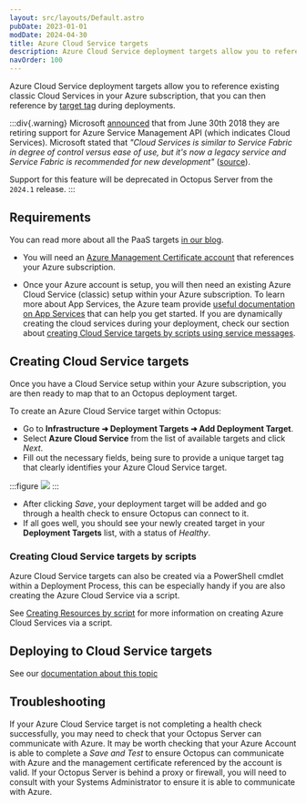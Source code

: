 ```yaml
---
layout: src/layouts/Default.astro
pubDate: 2023-01-01
modDate: 2024-04-30
title: Azure Cloud Service targets
description: Azure Cloud Service deployment targets allow you to reference existing classic Cloud Services in your Azure subscription, that you can then reference by target tag during deployments.
navOrder: 100
---
```


Azure Cloud Service deployment targets allow you to reference existing classic Cloud Services in your Azure subscription, that you can then reference by [target tag](/docs/infrastructure/deployment-targets/#target-roles) during deployments.

:::div{.warning}
Microsoft [announced](https://blogs.msdn.microsoft.com/appserviceteam/2018/03/12/deprecating-service-management-apis-support-for-azure-app-services/) that from June 30th 2018 they are retiring support for Azure Service Management API (which indicates Cloud Services). Microsoft stated that _"Cloud Services is similar to Service Fabric in degree of control versus ease of use, but it's now a legacy service and Service Fabric is recommended for new development"_ ([source](https://docs.microsoft.com/en-us/azure/app-service/choose-web-site-cloud-service-vm)).

Support for this feature will be deprecated in Octopus Server from the `2024.1` release.
:::

## Requirements

You can read more about all the PaaS targets [in our blog](https://yamldoc.liuyan.wang/blog/paas-targets).

- You will need an [Azure Management Certificate account](/docs/infrastructure/accounts/azure/#azure-management-certificate) that references your Azure subscription.

- Once your Azure account is setup, you will then need an existing Azure Cloud Service (classic) setup within your Azure subscription. To learn more about App Services, the Azure team provide [useful documentation on App Services](https://docs.microsoft.com/en-us/azure/cloud-services/) that can help you get started. If you are dynamically creating the cloud services during your deployment, check our section about [creating Cloud Service targets by scripts using service messages](#creating-cloud-service-targets-by-scripts).

## Creating Cloud Service targets

Once you have a Cloud Service setup within your Azure subscription, you are then ready to map that to an Octopus deployment target.

To create an Azure Cloud Service target within Octopus:

- Go to **Infrastructure ➜ Deployment Targets ➜ Add Deployment Target**.
- Select **Azure Cloud Service** from the list of available targets and click _Next_.
- Fill out the necessary fields, being sure to provide a unique target tag that clearly identifies your Azure Cloud Service target.

:::figure
![](/docs/infrastructure/deployment-targets/azure/cloud-service-targets/create-azure-cloud-service-target.png)
:::

- After clicking _Save_, your deployment target will be added and go through a health check to ensure Octopus can connect to it.
- If all goes well, you should see your newly created target in your **Deployment Targets** list, with a status of _Healthy_.

### Creating Cloud Service targets by scripts

Azure Cloud Service targets can also be created via a PowerShell cmdlet within a Deployment Process, this can be especially handy if you are also creating the Azure Cloud Service via a script.

See [Creating Resources by script](/docs/infrastructure/deployment-targets/dynamic-infrastructure) for more information on creating Azure Cloud Services via a script.

## Deploying to Cloud Service targets

See our [documentation about this topic](/docs/deployments/azure/cloud-services)

## Troubleshooting

If your Azure Cloud Service target is not completing a health check successfully, you may need to check that your Octopus Server can communicate with Azure. It may be worth checking that your Azure Account is able to complete a _Save and Test_ to ensure Octopus can communicate with Azure and the management certificate referenced by the account is valid. If your Octopus Server is behind a proxy or firewall, you will need to consult with your Systems Administrator to ensure it is able to communicate with Azure.
